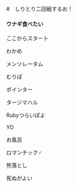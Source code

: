 ﻿#　しりとり二回戦するお！
#### ウナギ食べたい
ここからスタート

わかめ

メンソレータム

むりぽ

ポインター

タージマハル

Rubyつらいぽよ

YO

お風呂

ロマンチック♂

熊落とし

死ぬがよい